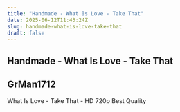 ```yaml
---
title: "Handmade - What Is Love - Take That"
date: 2025-06-12T11:43:24Z
slug: handmade-what-is-love-take-that
draft: false
---
```


## Handmade - What Is Love - Take That

## GrMan1712

What Is Love - Take That - HD 720p Best Quality